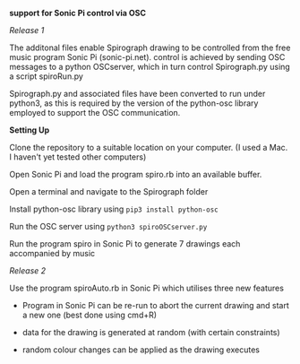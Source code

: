 **support for Sonic Pi control via OSC**

*Release 1*

The additonal files enable Spirograph drawing to be controlled from the free music program Sonic Pi (sonic-pi.net).
control is achieved by sending OSC messages to a python OSCserver, which in turn control Spirograph.py using a script
spiroRun.py

Spirograph.py and associated files have been converted to run under python3, as this is required by the version of
the python-osc library employed to support the OSC communication.

**Setting Up**

Clone the repository to a suitable location on your computer.
(I used a Mac. I haven't yet tested other computers)

Open Sonic Pi and load the program spiro.rb into an available buffer.

Open a terminal and navigate to the Spirograph folder

Install python-osc library using `pip3 install python-osc`

Run the OSC server using `python3 spiroOSCserver.py`

Run the program spiro in Sonic Pi to generate 7 drawings each accompanied by music

*Release 2*

Use the program spiroAuto.rb in Sonic Pi which utilises three new features

* Program in Sonic Pi can be re-run to abort the current drawing and start a new one (best done using cmd+R)

* data for the drawing is generated at random (with certain constraints)

* random colour changes can be applied as the drawing executes
